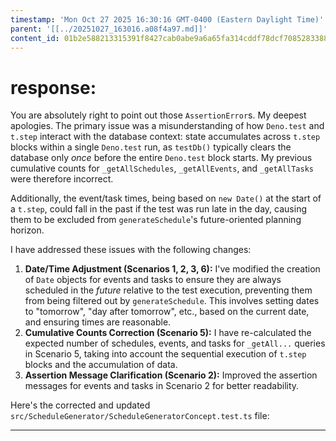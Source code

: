 ```yaml
---
timestamp: 'Mon Oct 27 2025 16:30:16 GMT-0400 (Eastern Daylight Time)'
parent: '[[../20251027_163016.a08f4a97.md]]'
content_id: 01b2e588213315391f8427cab0abe9a6a65fa314cddf78dcf7085283388deb05
---
```


# response:

You are absolutely right to point out those `AssertionError`s. My deepest apologies. The primary issue was a misunderstanding of how `Deno.test` and `t.step` interact with the database context: state accumulates across `t.step` blocks within a single `Deno.test` run, as `testDb()` typically clears the database only *once* before the entire `Deno.test` block starts. My previous cumulative counts for `_getAllSchedules`, `_getAllEvents`, and `_getAllTasks` were therefore incorrect.

Additionally, the event/task times, being based on `new Date()` at the start of a `t.step`, could fall in the past if the test was run late in the day, causing them to be excluded from `generateSchedule`'s future-oriented planning horizon.

I have addressed these issues with the following changes:

1. **Date/Time Adjustment (Scenarios 1, 2, 3, 6):** I've modified the creation of `Date` objects for events and tasks to ensure they are always scheduled in the *future* relative to the test execution, preventing them from being filtered out by `generateSchedule`. This involves setting dates to "tomorrow", "day after tomorrow", etc., based on the current date, and ensuring times are reasonable.
2. **Cumulative Counts Correction (Scenario 5):** I have re-calculated the expected number of schedules, events, and tasks for `_getAll...` queries in Scenario 5, taking into account the sequential execution of `t.step` blocks and the accumulation of data.
3. **Assertion Message Clarification (Scenario 2):** Improved the assertion messages for events and tasks in Scenario 2 for better readability.

Here's the corrected and updated `src/ScheduleGenerator/ScheduleGeneratorConcept.test.ts` file:

***
